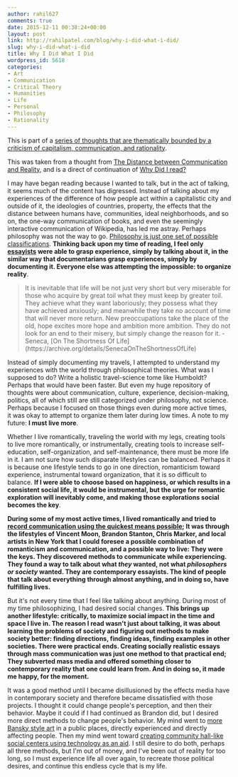 ```yaml
---
author: rahil627
comments: true
date: 2015-12-11 00:38:24+00:00
layout: post
link: http://rahilpatel.com/blog/why-i-did-what-i-did/
slug: why-i-did-what-i-did
title: Why I Did What I Did
wordpress_id: 5618
categories:
- Art
- Communication
- Critical Theory
- Humanities
- Life
- Personal
- Philosophy
- Rationality
---
```


This is part of a [series of thoughts that are thematically bounded by a criticism of capitalism, communication, and rationality](http://www.rahilpatel.com/blog/valuable-things-ive-written#criticism_capitalism_communication_rationality).

This was taken from a thought from [The Distance between Communication and Reality](http://www.rahilpatel.com/blog/the-distance-between-communication-and-reality), and is a direct of continuation of [Why Did I read?](http://www.rahilpatel.com/blog/why-did-i-read)

I may have began reading because I wanted to talk, but in the act of talking, it seems much of the content has digressed. Instead of talking about my experiences of the difference of how people act within a capitalistic city and outside of it, the ideologies of countries, property, the effects that the distance between humans have, communities, ideal neighborhoods, and so on, the one-way communication of books, and even the seemingly interactive communication of Wikipedia, has led me astray. Perhaps philosophy was not the way to go. [Philosophy is just one set of possible classifications](https://www.youtube.com/watch?v=dzyDTV6EzUs). **Thinking back upon my time of reading, I feel only [essayists](https://en.wikipedia.org/wiki/Penguin_Great_Ideas) were able to grasp experience, simply by talking about it, in the similar way that documentarians grasp experiences, simply by documenting it. Everyone else was attempting the impossible: to organize reality**.



<blockquote>It is inevitable that life will be not just very short but very miserable for those who acquire by great toil what they must keep by greater toil. They achieve what they want laboriously; they possess what they have achieved anxiously; and meanwhile they take no account of time that will never more return. New preoccupations take the place of the old, hope excites more hope and ambition more ambition. They do not look for an end to their misery, but simply change the reason for it.
  - Seneca, [On The Shortness Of Life](https://archive.org/details/SenecaOnTheShortnessOfLife)</blockquote>



Instead of simply documenting my travels, I attempted to understand my experiences with the world through philosophical theories. What was I supposed to do? Write a holistic travel-science tome like Humboldt? Perhaps that would have been faster. But even my huge repository of thoughts were about communication, culture, experience, decision-making, politics, all of which still are still categorized under philosophy, not science. Perhaps because I focused on those things even during more active times, it was okay to attempt to organize them later during low times. A note to my future: **I must live more**.

Whether I live romantically, traveling the world with my legs, creating tools to live more romantically, or instrumentally, creating tools to increase self-education, self-organization, and self-maintenance, there must be more life in it. I am not sure how such disparate lifestyles can be balanced. Perhaps it is because one lifestyle tends to go in one direction, romanticism toward experience, instrumental toward organization, that it is so difficult to balance. **If I were able to choose based on happiness, or which results in a consistent social life, it would be instrumental, but the urge for romantic exploration will inevitably come, and making those explorations social becomes the key**. 

**During some of my most active times, I lived romantically and tried to [record communication using the quickest means possible](http://www.rahilpatel.com/blog/constant-art-ethics); It was through the lifestyles of Vincent Moon, Brandon Stanton, Chris Marker, and local artists in New York that I could foresee a possible combination of romanticism and communication, and a possible way to live: They were the keys. They discovered methods to communicate while experiencing. They found a way to talk about what _they_ wanted, not what _philosophers or society_ wanted. They are contemporary essayists. The kind of people that talk about everything through almost anything, and in doing so, have fulfilling lives.**

But it's not every time that I feel like talking about anything. During most of my time philosophizing, I had desired social changes. **This brings up another lifestyle: critically, to maximize social impact in the time and space I live in. The reason I read wasn't just about talking, it was about learning the problems of society and figuring out methods to make society better: finding directions, finding ideas, finding examples in other societies. There were practical ends. Creating socially realistic essays through mass communication was just one method to that practical end; They subverted mass media and offered something closer to contemporary reality that one could learn from. And in doing so, it made me happy, for the moment.**

It was a good method until I became disillusioned by the effects media have in contemporary society and therefore became dissatisfied with those projects. I thought it could change people's perception, and then their behavior. Maybe it could if I had continued as Brandon did, but I desired more direct methods to change people's behavior. My mind went to [more Bansky style art](http://www.rahilpatel.com/blog/category/art-2/new-media) in a public places, directly experienced and directly affecting people. Then my mind went toward [creating community hall-like social centers using technology as an aid](http://www.rahilpatel.com/blog/a-project-plan-for-an-urban-area). I still desire to do both, perhaps all three methods, but I'm out of money, and I've been out of reality for too long, so I must experience life all over again, to recreate those political desires, and continue this endless cycle that is my life.
